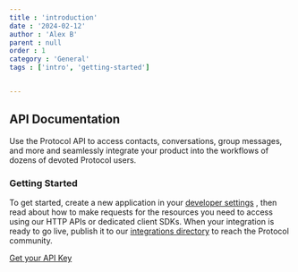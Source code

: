 ```yaml
---
title : 'introduction'
date : '2024-02-12'
author : 'Alex B'
parent : null
order : 1
category : 'General'
tags : ['intro', 'getting-started']


---
```


## API Documentation
Use the Protocol API to access contacts, conversations, group messages, and more and seamlessly integrate your product into the workflows of dozens of devoted Protocol users.

### Getting Started
To get started, create a new application in your [developer settings](/dev-settings) , then read about how to make requests for the resources you need to access using our HTTP APIs or dedicated client SDKs. When your integration is ready to go live, publish it to our [integrations directory](/integration-dir) to reach the Protocol community.


[Get your API Key](/get-your-api-key)